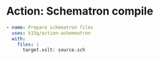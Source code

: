 # Action: Schematron compile

```yaml
- name: Prepare schematron files
  uses: k15g/action-achemeatron
  with:
    files: |
      target.xslt: source.sch
```
